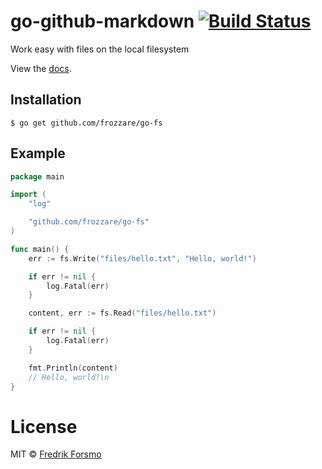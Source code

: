 # go-github-markdown [![Build Status](https://travis-ci.org/frozzare/go-fs.svg?branch=master)](https://travis-ci.org/frozzare/go-fs)

 Work easy with files on the local filesystem

 View the [docs](http://godoc.org/github.com/frozzare/go-fs).

## Installation

```
$ go get github.com/frozzare/go-fs
```

## Example

```go
package main

import (
    "log"

	"github.com/frozzare/go-fs"
)

func main() {
    err := fs.Write("files/hello.txt", "Hello, world!")

    if err != nil {
        log.Fatal(err)
    }

    content, err := fs.Read("files/hello.txt")

    if err != nil {
        log.Fatal(err)
    }

    fmt.Println(content)
    // Hello, world!\n
}
```

# License

MIT © [Fredrik Forsmo](https://github.com/frozzare)
